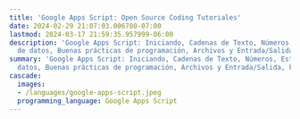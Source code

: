 ```yaml
---
title: 'Google Apps Script: Open Source Coding Tutoriales'
date: 2024-02-29 21:07:03.006780-07:00
lastmod: 2024-03-17 21:59:35.957999-06:00
description: 'Google Apps Script: Iniciando, Cadenas de Texto, Números, Estructuras
  de datos, Buenas prácticas de programación, Archivos y Entrada/Salida, Fechas y…'
summary: 'Google Apps Script: Iniciando, Cadenas de Texto, Números, Estructuras de
  datos, Buenas prácticas de programación, Archivos y Entrada/Salida, Fechas y…'
cascade:
  images:
  - /languages/google-apps-script.jpeg
  programming_language: Google Apps Script
---
```

